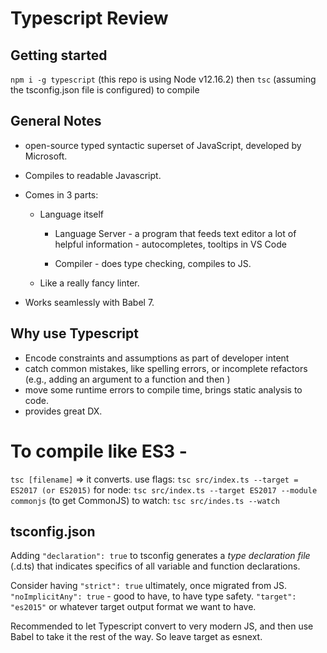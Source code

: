 # Typescript Review

## Getting started

`npm i -g typescript` (this repo is using Node v12.16.2)
then `tsc` (assuming the tsconfig.json file is configured) to compile 

## General Notes

- open-source typed syntactic superset of JavaScript, developed by Microsoft.

* Compiles to readable Javascript.

* Comes in 3 parts:

  - Language itself

    - Language Server - a program that feeds text editor a lot of helpful information - autocompletes, tooltips in VS Code

    - Compiler - does type checking, compiles to JS.

  - Like a really fancy linter.

- Works seamlessly with Babel 7.

## Why use Typescript

- Encode constraints and assumptions as part of developer intent
- catch common mistakes, like spelling errors, or incomplete refactors (e.g., adding an argument to a function and then )
- move some runtime errors to compile time, brings static analysis to code. 
- provides great DX. 

# To compile like ES3 - 

`tsc [filename]` => it converts.
use flags: `tsc src/index.ts --target = ES2017 (or ES2015)`
for node: `tsc src/index.ts --target ES2017 --module commonjs` (to get CommonJS)
to watch: `tsc src/indes.ts --watch` 

## tsconfig.json

Adding `"declaration": true` to tsconfig generates a _type declaration file_ (.d.ts) that indicates specifics of all variable and function declarations.  

Consider having `"strict": true` ultimately, once migrated from JS. 
`"noImplicitAny": true` - good to have, to have type safety.
`"target": "es2015"` or whatever target output format we want to have.

Recommended to let Typescript convert to very modern JS, and then use Babel to take it the rest of the way. So leave target as esnext.  